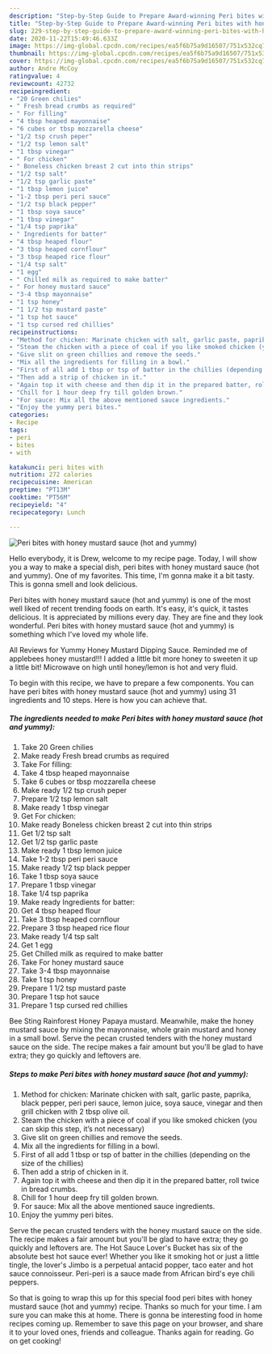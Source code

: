 ```yaml
---
description: "Step-by-Step Guide to Prepare Award-winning Peri bites with honey mustard sauce (hot and yummy)"
title: "Step-by-Step Guide to Prepare Award-winning Peri bites with honey mustard sauce (hot and yummy)"
slug: 229-step-by-step-guide-to-prepare-award-winning-peri-bites-with-honey-mustard-sauce-hot-and-yummy
date: 2020-11-22T15:49:46.633Z
image: https://img-global.cpcdn.com/recipes/ea5f6b75a9d16507/751x532cq70/peri-bites-with-honey-mustard-sauce-hot-and-yummy-recipe-main-photo.jpg
thumbnail: https://img-global.cpcdn.com/recipes/ea5f6b75a9d16507/751x532cq70/peri-bites-with-honey-mustard-sauce-hot-and-yummy-recipe-main-photo.jpg
cover: https://img-global.cpcdn.com/recipes/ea5f6b75a9d16507/751x532cq70/peri-bites-with-honey-mustard-sauce-hot-and-yummy-recipe-main-photo.jpg
author: Andre McCoy
ratingvalue: 4
reviewcount: 42732
recipeingredient:
- "20 Green chilies"
- " Fresh bread crumbs as required"
- " For filling"
- "4 tbsp heaped mayonnaise"
- "6 cubes or tbsp mozzarella cheese"
- "1/2 tsp crush peper"
- "1/2 tsp lemon salt"
- "1 tbsp vinegar"
- " For chicken"
- " Boneless chicken breast 2 cut into thin strips"
- "1/2 tsp salt"
- "1/2 tsp garlic paste"
- "1 tbsp lemon juice"
- "1-2 tbsp peri peri sauce"
- "1/2 tsp black pepper"
- "1 tbsp soya sauce"
- "1 tbsp vinegar"
- "1/4 tsp paprika"
- " Ingredients for batter"
- "4 tbsp heaped flour"
- "3 tbsp heaped cornflour"
- "3 tbsp heaped rice flour"
- "1/4 tsp salt"
- "1 egg"
- " Chilled milk as required to make batter"
- " For honey mustard sauce"
- "3-4 tbsp mayonnaise"
- "1 tsp honey"
- "1 1/2 tsp mustard paste"
- "1 tsp hot sauce"
- "1 tsp cursed red chillies"
recipeinstructions:
- "Method for chicken: Marinate chicken with salt, garlic paste, paprika, black pepper, peri peri sauce, lemon juice, soya sauce, vinegar and then grill chicken with 2 tbsp olive oil."
- "Steam the chicken with a piece of coal if you like smoked chicken (you can skip this step, it’s not necessary)"
- "Give slit on green chillies and remove the seeds."
- "Mix all the ingredients for filling in a bowl."
- "First of all add 1 tbsp or tsp of batter in the chillies (depending on the size of the chillies)"
- "Then add a strip of chicken in it."
- "Again top it with cheese and then dip it in the prepared batter, roll twice in bread crumbs."
- "Chill for 1 hour deep fry till golden brown."
- "For sauce: Mix all the above mentioned sauce ingredients."
- "Enjoy the yummy peri bites."
categories:
- Recipe
tags:
- peri
- bites
- with

katakunci: peri bites with 
nutrition: 272 calories
recipecuisine: American
preptime: "PT13M"
cooktime: "PT56M"
recipeyield: "4"
recipecategory: Lunch

---
```



![Peri bites with honey mustard sauce (hot and yummy)](https://img-global.cpcdn.com/recipes/ea5f6b75a9d16507/751x532cq70/peri-bites-with-honey-mustard-sauce-hot-and-yummy-recipe-main-photo.jpg)

Hello everybody, it is Drew, welcome to my recipe page. Today, I will show you a way to make a special dish, peri bites with honey mustard sauce (hot and yummy). One of my favorites. This time, I'm gonna make it a bit tasty. This is gonna smell and look delicious.

Peri bites with honey mustard sauce (hot and yummy) is one of the most well liked of recent trending foods on earth. It's easy, it's quick, it tastes delicious. It is appreciated by millions every day. They are fine and they look wonderful. Peri bites with honey mustard sauce (hot and yummy) is something which I've loved my whole life.

All Reviews for Yummy Honey Mustard Dipping Sauce. Reminded me of applebees honey mustard!!! I added a little bit more honey to sweeten it up a little bit! Microwave on high until honey/lemon is hot and very fluid.


To begin with this recipe, we have to prepare a few components. You can have peri bites with honey mustard sauce (hot and yummy) using 31 ingredients and 10 steps. Here is how you can achieve that.

<!--inarticleads1-->

##### The ingredients needed to make Peri bites with honey mustard sauce (hot and yummy):

1. Take 20 Green chilies
1. Make ready  Fresh bread crumbs as required
1. Take  For filling:
1. Take 4 tbsp heaped mayonnaise
1. Take 6 cubes or tbsp mozzarella cheese
1. Make ready 1/2 tsp crush peper
1. Prepare 1/2 tsp lemon salt
1. Make ready 1 tbsp vinegar
1. Get  For chicken:
1. Make ready  Boneless chicken breast 2 cut into thin strips
1. Get 1/2 tsp salt
1. Get 1/2 tsp garlic paste
1. Make ready 1 tbsp lemon juice
1. Take 1-2 tbsp peri peri sauce
1. Make ready 1/2 tsp black pepper
1. Take 1 tbsp soya sauce
1. Prepare 1 tbsp vinegar
1. Take 1/4 tsp paprika
1. Make ready  Ingredients for batter:
1. Get 4 tbsp heaped flour
1. Take 3 tbsp heaped cornflour
1. Prepare 3 tbsp heaped rice flour
1. Make ready 1/4 tsp salt
1. Get 1 egg
1. Get  Chilled milk as required to make batter
1. Take  For honey mustard sauce
1. Take 3-4 tbsp mayonnaise
1. Take 1 tsp honey
1. Prepare 1 1/2 tsp mustard paste
1. Prepare 1 tsp hot sauce
1. Prepare 1 tsp cursed red chillies


Bee Sting Rainforest Honey Papaya mustard. Meanwhile, make the honey mustard sauce by mixing the mayonnaise, whole grain mustard and honey in a small bowl. Serve the pecan crusted tenders with the honey mustard sauce on the side. The recipe makes a fair amount but you&#39;ll be glad to have extra; they go quickly and leftovers are. 

<!--inarticleads2-->

##### Steps to make Peri bites with honey mustard sauce (hot and yummy):

1. Method for chicken: Marinate chicken with salt, garlic paste, paprika, black pepper, peri peri sauce, lemon juice, soya sauce, vinegar and then grill chicken with 2 tbsp olive oil.
1. Steam the chicken with a piece of coal if you like smoked chicken (you can skip this step, it’s not necessary)
1. Give slit on green chillies and remove the seeds.
1. Mix all the ingredients for filling in a bowl.
1. First of all add 1 tbsp or tsp of batter in the chillies (depending on the size of the chillies)
1. Then add a strip of chicken in it.
1. Again top it with cheese and then dip it in the prepared batter, roll twice in bread crumbs.
1. Chill for 1 hour deep fry till golden brown.
1. For sauce: Mix all the above mentioned sauce ingredients.
1. Enjoy the yummy peri bites.


Serve the pecan crusted tenders with the honey mustard sauce on the side. The recipe makes a fair amount but you&#39;ll be glad to have extra; they go quickly and leftovers are. The Hot Sauce Lover&#39;s Bucket has six of the absolute best hot sauce ever! Whether you like it smoking hot or just a little tingle, the lover&#39;s Jimbo is a perpetual antacid popper, taco eater and hot sauce connoisseur. Peri-peri is a sauce made from African bird&#39;s eye chili peppers. 

So that is going to wrap this up for this special food peri bites with honey mustard sauce (hot and yummy) recipe. Thanks so much for your time. I am sure you can make this at home. There is gonna be interesting food in home recipes coming up. Remember to save this page on your browser, and share it to your loved ones, friends and colleague. Thanks again for reading. Go on get cooking!
